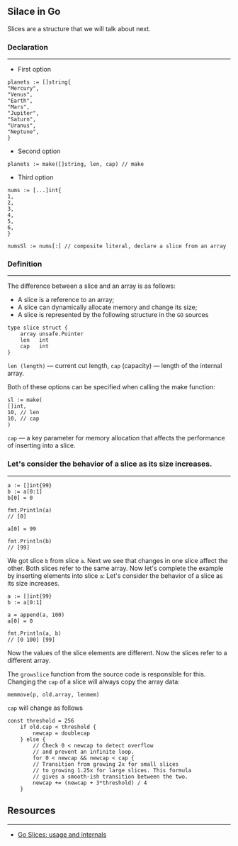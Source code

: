 ## Silace in Go
Slices are a structure that we will talk about next.
### Declaration
***
- First option
```golang
planets := []string{
"Mercury",
"Venus",
"Earth",
"Mars",
"Jupiter",
"Saturn",
"Uranus",
"Neptune",
}
```

- Second option
```golang
planets := make([]string, len, cap) // make
```

- Third option
```golang
nums := [...]int{
1,
2,
3,
4,
5,
6,
}

numsSl := nums[:] // composite literal, declare a slice from an array
```
### Definition
***
The difference between a slice and an array is as follows:

- A slice is a reference to an array;
- A slice can dynamically allocate memory and change its size;
- A slice is represented by the following structure in the `GO` sources

```golang
type slice struct {
    array unsafe.Pointer
    len   int
    cap   int
}
```
`len (length)` — current cut length, `cap` (capacity) — length of the internal array.

Both of these options can be specified when calling the make function:
```golang
sl := make(
[]int,
10, // len
10, // cap
)
```
`cap` — a key parameter for memory allocation that affects the performance of inserting into a slice.

### Let's consider the behavior of a slice as its size increases.
***
```golang
a := []int{99}
b := a[0:1]
b[0] = 0

fmt.Println(a)
// [0]

a[0] = 99

fmt.Println(b)
// [99]
```

We got slice `b` from slice `a`. Next we see that changes in one slice affect the other. Both slices refer to the same array.
Now let's complete the example by inserting elements into slice `a`:
Let's consider the behavior of a slice as its size increases.
```golang
a := []int{99}
b := a[0:1]

a = append(a, 100)
a[0] = 0

fmt.Println(a, b)
// [0 100] [99]
```
Now the values of the slice elements are different. Now the slices refer to a different array.

The `growslice` function from the source code is responsible for this.
Changing the `cap` of a slice will always copy the array data:
```golang
memmove(p, old.array, lenmem)
```
`cap` will change as follows
```golang
const threshold = 256
    if old.cap < threshold {
        newcap = doublecap
    } else {
        // Check 0 < newcap to detect overflow
        // and prevent an infinite loop.
        for 0 < newcap && newcap < cap {
        // Transition from growing 2x for small slices
        // to growing 1.25x for large slices. This formula
        // gives a smooth-ish transition between the two.
        newcap += (newcap + 3*threshold) / 4
	}
```
## Resources
***
- [Go Slices: usage and internals](https://go.dev/blog/slices-intro)